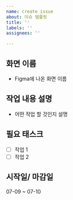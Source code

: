 ```yaml
---
name: create issue
about: 이슈 템플릿
title: ''
labels: ''
assignees: ''

---
```


## 화면 이름
- Figma에 나온 화면 이름

## 작업 내용 설명
- 어떤 작업 할 것인지 설명

## 필요 태스크
- [ ] 작업 1
- [ ] 작업 2

## 시작일/ 마감일
07-09 ~ 07-10
